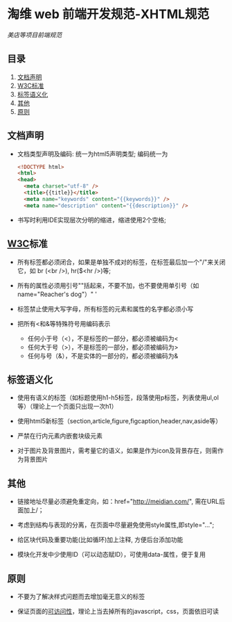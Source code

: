 淘维 web 前端开发规范-XHTML规范
=====================
*美店等项目前端规范*


## <a name='TOC'>目录</a>

  1. [文档声明](#doctype)
  1. [W3C标准](#w3c)
  1. [标签语义化](#semantic)
  1. [其他](#others)
  1. [原则](#rules)



## <a name='doctype'>文档声明</a>

- 文档类型声明及编码: 统一为html5声明类型<!DOCTYPE html>; 编码统一为<meta charset="utf-8" />
  ```html
  <!DOCTYPE html>
  <html>
  <head>
    <meta charset="utf-8" />
    <title>{{title}}</title>
    <meta name="keywords" content="{{keywords}}" />
    <meta name="description" content="{{description}}" />
  ```
- 书写时利用IDE实现层次分明的缩进，缩进使用2个空格;



## <a name='w3c'>[W3C](http://www.w3.org/)标准</a>

- 所有标签都必须闭合，如果是单独不成对的标签，在标签最后加一个"/"来关闭它，如 br (\<br /\>), hr($\<hr /\>)等;

- 所有的属性必须用引号""括起来，不要不加，也不要使用单引号（如 name="Reacher's dog"）&quot; &apos;

- 标签禁止使用大写字母，所有标签的元素和属性的名字都必须小写

- 把所有<和&等特殊符号用编码表示

  + 任何小于号（<），不是标签的一部分，都必须被编码为&lt;
  + 任何大于号（>），不是标签的一部分，都必须被编码为&gt;
  + 任何与号（&），不是实体的一部分的，都必须被编码为&amp;




## <a name='semantic'>标签语义化</a>

- 使用有语义的标签（如标题使用h1-h5标签，段落使用p标签，列表使用ul,ol等）（理论上一个页面只出现一次h1）

- 使用html5新标签（section,article,figure,figcaption,header,nav,aside等）

- 严禁在行内元素内嵌套块级元素

- 对于图片及背景图片，需考量它的语义，如果是作为icon及背景存在，则需作为背景图片




## <a name='others'>其他</a>

- 链接地址尽量必须避免重定向，如：href="http://meidian.com/", 需在URL后面加上/；

- 考虑到结构与表现的分离，在页面中尽量避免使用style属性,即style="…";

- 给区块代码及重要功能(比如循环)加上注释, 方便后台添加功能

- 模块化开发中少使用ID（可以动态赋ID），可使用data-属性，便于复用




## <a name='rules'>原则</a>

- 不要为了解决样式问题而去增加毫无意义的标签

- 保证页面的[可访问性](http://www.douban.com/group/topic/5135474/)，理论上当去掉所有的javascript，css，页面依旧可读





